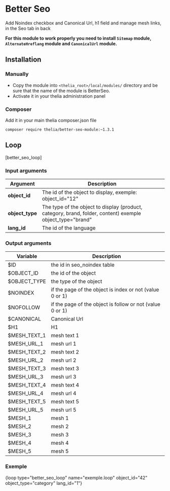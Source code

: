 # Better Seo

Add Noindex checkbox and Canonical Url, h1 field and manage mesh links, in the Seo tab in back

**For this module to work properly you need to install ```Sitemap``` module, ```AlternateHreflang``` module and ```CanonicalUrl``` module.**

## Installation

### Manually

* Copy the module into ```<thelia_root>/local/modules/``` directory and be sure that the name of the module is BetterSeo.
* Activate it in your thelia administration panel

### Composer

Add it in your main thelia composer.json file

```
composer require thelia/better-seo-module:~1.3.1
```

## Loop

[better_seo_loop]

### Input arguments

|Argument |Description |
|---      |---         |
|**object_id** | The id of the object to display, exemple: object_id="12" |
|**object_type** | The type of the object to display (product, category, brand, folder, content) exemple object_type="brand"|
|**lang_id** | The id of the language|

### Output arguments

|Variable   |Description |
|---        |--- |
|$ID   | the id in seo_noindex table |
|$OBJECT_ID    | the id of the object |
|$OBJECT_TYPE    | the type of the object |
|$NOINDEX    | if the page of the object is index or not (value 0 or 1) |
|$NOFOLLOW   | if the page of the object is follow or not (value 0 or 1) |
|$CANONICAL    | Canonical Url |
|$H1    | H1 |
|$MESH_TEXT_1    | mesh text 1 |
|$MESH_URL_1    | mesh url 1 |
|$MESH_TEXT_2    | mesh text 2 |
|$MESH_URL_2    | mesh url 2 |
|$MESH_TEXT_3    | mesh text 3 |
|$MESH_URL_3    | mesh url 3 |
|$MESH_TEXT_4    | mesh text 4 |
|$MESH_URL_4    | mesh url 4 |
|$MESH_TEXT_5    | mesh text 5 |
|$MESH_URL_5    | mesh url 5 |
|$MESH_1    | mesh 1 |
|$MESH_2    | mesh 2 |
|$MESH_3    | mesh 3 |
|$MESH_4    | mesh 4 |
|$MESH_5    | mesh 5 |

### Exemple

{loop type="better_seo_loop" name="exemple.loop" object_id="42" object_type="category" lang_id="1"}


